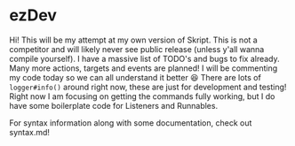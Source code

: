 # ezDev
 
Hi!
This will be my attempt at my own version of Skript.
This is not a competitor and will likely never see public release (unless y'all wanna compile yourself).
I have a massive list of TODO's and bugs to fix already.
Many more actions, targets and events are planned!
I will be commenting my code today so we can all understand it better :laughing: 
There are lots of `logger#info()` around right now, these are just for development and testing!
Right now I am focusing on getting the commands fully working, but I do have some boilerplate code for Listeners and Runnables.

For syntax information along with some documentation, check out syntax.md!

